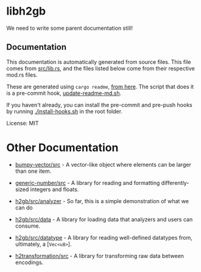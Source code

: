 # libh2gb

We need to write some parent documentation still!

## Documentation

This documentation is automatically generated from source files. This file
comes from [src/lib.rs](src/lib.rs), and the files listed below come from
their respective mod.rs files.

These are generated using `cargo readme`,
[from here](https://github.com/livioribeiro/cargo-readme). The script that
does it is a pre-commit hook, [update-readme-md.sh](hooks/pre-commit.d/update-readme-md.sh).

If you haven't already, you can install the pre-commit and pre-push hooks
by running [./install-hooks.sh](/install-hooks.sh) in the root folder.

License: MIT

# Other Documentation

* [bumpy-vector/src](/bumpy-vector/src/README.md) - A vector-like object where elements can be larger than one item.

* [generic-number/src](/generic-number/src/README.md) - A library for reading and formatting differently-sized integers and floats.

* [h2gb/src/analyzer](/h2gb/src/analyzer/README.md) - So far, this is a simple demonstration of what we can do

* [h2gb/src/data](/h2gb/src/data/README.md) - A library for loading data that analyzers and users can consume.

* [h2gb/src/datatype](/h2gb/src/datatype/README.md) - A library for reading well-defined datatypes from, ultimately, a [`Vec<u8>`].

* [h2transformation/src](/h2transformation/src/README.md) - A library for transforming raw data between encodings.

